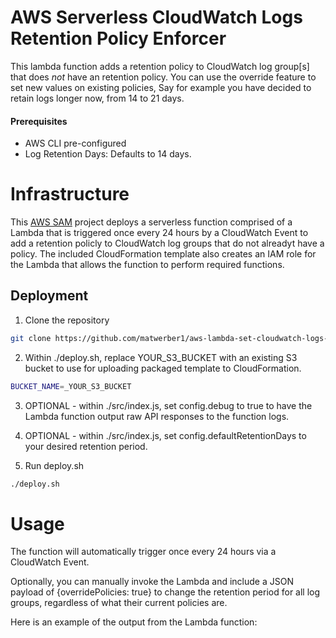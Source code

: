 # AWS Serverless CloudWatch Logs Retention Policy Enforcer

This lambda function adds a retention policy to CloudWatch log group[s] that does *not* have an retention policy. You can use the override feature to set new values on existing policies, Say for example you have decided to retain logs longer now, from 14 to 21 days.

#### Prerequisites

- AWS CLI pre-configured
- Log Retention Days: Defaults to 14 days.

# Infrastructure

This [AWS SAM](https://github.com/awslabs/serverless-application-model) project deploys a serverless function comprised of a Lambda that 
is triggered once every 24 hours by a CloudWatch Event to add a retention policly to CloudWatch log groups that do not alreadyt have a policy. 
The included CloudFormation template also creates an IAM role for the Lambda that allows the function to perform required functions. 

## Deployment

1. Clone the repository
  ```sh
  git clone https://github.com/matwerber1/aws-lambda-set-cloudwatch-logs-retention
  ```

2. Within ./deploy.sh, replace YOUR_S3_BUCKET with an existing S3 bucket to use for uploading packaged template to CloudFormation. 
  
  ```sh
  BUCKET_NAME=_YOUR_S3_BUCKET
  ```

3. OPTIONAL - within ./src/index.js, set config.debug to true to have the Lambda function output raw API responses to the function logs. 

4. OPTIONAL - within ./src/index.js, set config.defaultRetentionDays to your desired retention period. 

5. Run deploy.sh

  ```sh
  ./deploy.sh
  ```
  
# Usage

The function will automatically trigger once every 24 hours via a CloudWatch Event. 

Optionally, you can manually invoke the Lambda and include a JSON payload of {overridePolicies: true} to change the retention period for all log groups, regardless of what their current policies are. 

Here is an example of the output from the Lambda function: 

  ```
  ```
